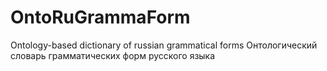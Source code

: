 # OntoRuGrammaForm
Ontology-based dictionary of russian grammatical forms
Онтологический словарь грамматических форм русского языка
